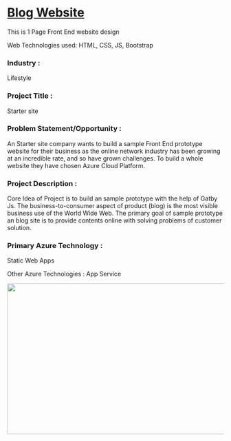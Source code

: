 
# <a href="https://lemon-island-00117ff10.1.azurestaticapps.net/">Blog Website</a>

This is 1 Page Front End website design

Web Technologies used: HTML, CSS, JS, Bootstrap



### Industry :
Lifestyle


### Project Title :
Starter site

### Problem Statement/Opportunity :
An Starter site company wants to build a sample Front End prototype website for their business as the online network industry has been growing at an incredible rate, and so have grown challenges. To build a whole website they have chosen Azure Cloud Platform. 


### Project Description :
Core Idea of Project is to build an sample prototype with the help of Gatby Js. The business-to-consumer aspect of product  (blog) is the most visible business use of the World Wide Web. The primary goal of sample prototype an blog site is to provide contents online with solving problems of customer solution.
### Primary Azure Technology :
Static Web Apps


Other Azure Technologies :
App Service

<a href="https://futurereadytalent.in/"><p align= "center"><img src="https://github.com/ROHAN0011/Microsoft-Future-Ready-Talent-Internship-Project/blob/5ae1e52f4f4236d8ca92ea9189794835ce087467/FRT.jpeg" width="700" height= "350"></p></a> 

